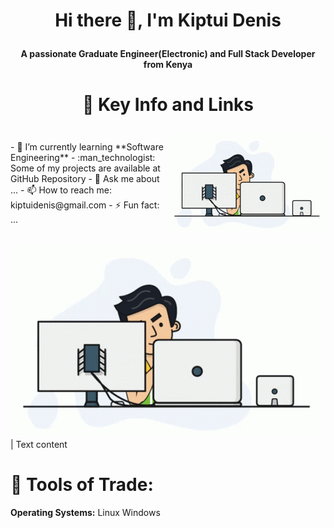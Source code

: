 # <p align="center">Hi there 👋, I'm Kiptui Denis</p>
**<p align="center">A passionate Graduate Engineer(Electronic) and Full Stack Developer from Kenya</P>**

# <p align="center">:briefcase: Key Info and Links</p>

<div style="display: flex; align-items: center;">
  <div style="flex: 1;">
- 🌱 I’m currently learning **Software Engineering**
- :man_technologist: Some of my projects are available at GitHub Repository
- 💬 Ask me about ...
- 📫 How to reach me: kiptuidenis@gmail.com
- ⚡ Fun fact: ...
  </div>
  <div style="flex: 1; text-align: right;">
    <img src="https://github.com/kiptuidenis/kiptuidenis/blob/main/programmer.gif" alt="alt text">
  </div>
</div>

![](https://github.com/kiptuidenis/kiptuidenis/blob/main/programmer.gif) | Text content

# :wrench: Tools of Trade:
**Operating Systems:**
Linux Windows
